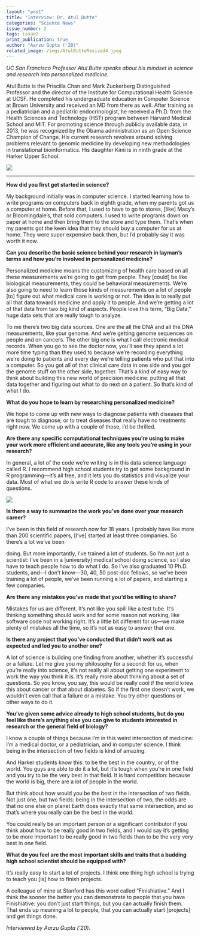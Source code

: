 ```yaml
---
layout: "post"
title: "Interview: Dr. Atul Butte"
categories: "Science News"
issue_number: 2
tags: issue2
print_publication: true
author: "Aarzu Gupta ('20)"
related_image: /imgs/AtulButteResized4.jpeg
---
```


*UC San Francisco Professor Atul Butte speaks about his mindset in science and research into personalized medicine.*

<!--excerpt-->

Atul Butte is the Priscilla Chan and Mark Zuckerberg Distinguished Professor and the director of the Institute for Computational Health Science at UCSF. He completed his undergraduate education in Computer Science at Brown University and received an MD from there as well. After training as a pediatrician and a pediatric endocrinologist, he received a Ph.D. from the Health Sciences and Technology (HST) program between Harvard Medical School and MIT. For promoting science through publicly available data, in 2013, he was recognized by the Obama administration as an Open Science Champion of Change. His current research revolves around solving problems relevant to genomic medicine by developing new methodologies in translational bioinformatics. His daughter Kimi is in ninth grade at the Harker Upper School.

![](/imgs/AtulButteResized4.jpeg)

---

**How did you first get started in science?**

My background initially was in computer science. I started learning how to write programs on computers back in eighth grade, when my parents got us a computer at home. Before that, I used to have to go to stores, [like] Macy’s or Bloomingdale’s, that sold computers. I used to write programs down on paper at home and then bring them to the store and type them. That’s when my parents got the keen idea that they should buy a computer for us at home. They were super expensive back then, but I’d probably say it was worth it now.

**Can you describe the basic science behind your research in layman’s terms and how you’re involved in personalized medicine?**

Personalized medicine means the customizing of health care based on all these measurements we’re going to get from people. They [could] be like biological measurements, they could be behavioral measurements. We’re also going to need to learn those kinds of measurements on a lot of people [to] figure out what medical care is working or not. The idea is to really put all that data towards medicine and apply it to people. And we’re getting a lot of that data from two big kind of aspects. People love this term, “Big Data,” huge data sets that are really tough to analyze.

To me there’s two big data sources. One are the all the DNA and all the DNA measurements, like your genome. And we’re getting genome sequences on people and on cancers. The other big one is what I call electronic medical records. When you go to see the doctor now, you’ll see they spend a lot more time typing than they used to because we’re recording everything we’re doing to patients and every day we’re telling patients who put that into a computer. So you got all of that clinical care data in one side and you got the genome stuff on the other side, together. That’s a kind of easy way to think about building this new world of precision medicine: putting all that data together and figuring out what to do next on a patient. So that’s kind of what I do.

 

**What do you hope to learn by researching personalized medicine?**

We hope to come up with new ways to diagnose patients with diseases that are tough to diagnose, or to treat diseases that really have no treatments right now. We come up with a couple of those, I’d be thrilled.

 

**Are there any specific computational techniques you’re using to make your work more efficient and accurate, like any tools you’re using in your research?**

In general, a lot of the code we’re writing is in this data science language called R. I recommend high school students try to get some background in R programming—it’s all free, and it lets you do statistics and visualize your data. Most of what we do is write R code to answer these kinds of questions.

![](/imgs/AtulButteResized3.jpeg)

**Is there a way to summarize the work you’ve done over your research career?**

I’ve been in this field of research now for 18 years. I probably have like more than 200 scientific papers, [I’ve] started at least three companies. So there’s a lot we’ve been

doing. But more importantly, I’ve trained a lot of students. So I’m not just a scientist: I’ve been in a [university] medical school doing science, so I also have to teach people how to do what I do. So I’ve also graduated 10 Ph.D. students, and—I don’t know—30, 40, 50 post-doc fellows, so we’ve been training a lot of people, we’ve been running a lot of papers, and starting a few companies.

 

**Are there any mistakes you’ve made that you’d be willing to share?**

Mistakes for us are different. It’s not like you spill like a test tube. It’s thinking something should work and for some reason not working, like software code not working right. It’s a little bit different for us—we make plenty of mistakes all the time, so it’s not as easy to answer that one.

 

**Is there any project that you’ve conducted that didn’t work out as expected and led you to another one?**

A lot of science is building one finding from another, whether it’s successful or a failure. Let me give you my philosophy for a second: for us, when you’re really into science, it’s not really all about getting one experiment to work the way you think it is. It’s really more about thinking about a set of questions. So you know, you say, this would be really cool if the world knew this about cancer or that about diabetes. So if the first one doesn’t work, we wouldn’t even call that a failure or a mistake. You try other questions or other ways to do it.

 

**You’ve given some advice already to high school students, but do you feel like there’s anything else you can give to students interested in research or the general field of biology?**

I know a couple of things because I’m in this weird intersection of medicine: I’m a medical doctor, or a pediatrician, and in computer science. I think being in the intersection of two fields is kind of amazing.

And Harker students know this: to be the best in the country, or of the world. You guys are able to do it a lot, but it’s tough when you’re in one field and you try to be the very best in that field. It is hard competition: because the world is big, there are a lot of people in the world.

But think about how would you be the best in the intersection of two fields. Not just one, but two fields: being in the intersection of two, the odds are that no one else on planet Earth does exactly that same intersection, and so that’s where you really can be the best in the world.

You could really be an important person or a significant contributor if you think about how to be really good in two fields, and I would say it’s getting to be more important to be really good in two fields than to be the very very best in one field.

 

**What do you feel are the most important skills and traits that a budding high school scientist should be equipped with?**

It’s really easy to start a lot of projects. I think one thing high school is trying to teach you [is] how to finish projects.

A colleague of mine at Stanford has this word called  “Finishiative.” And I think the sooner the better you can demonstrate to people that you have Finishiative: you don’t just start things, but you can actually finish them. That ends up meaning a lot to people, that you can actually start [projects] and get things done.

 

*Interviewed by Aarzu Gupta (‘20)*.

